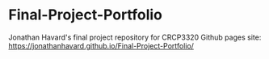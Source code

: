 # Final-Project-Portfolio
Jonathan Havard's final project repository for CRCP3320
Github pages site: https://jonathanhavard.github.io/Final-Project-Portfolio/